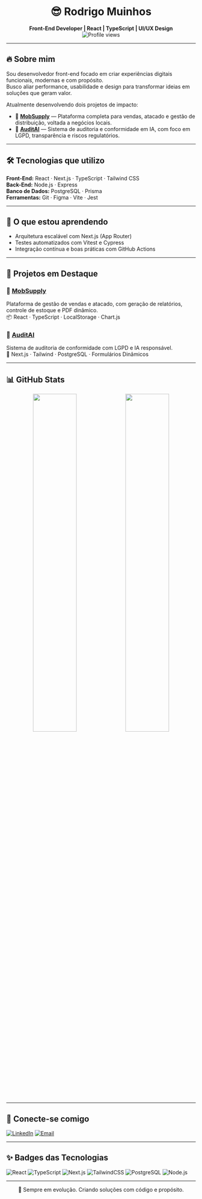 <h1 align="center">😎 Rodrigo Muinhos</h1>
<p align="center">
  <strong>Front-End Developer | React | TypeScript | UI/UX Design</strong><br>
  <img src="https://komarev.com/ghpvc/?username=seu-usuario&color=blue" alt="Profile views" />
</p>

---

## 🔥 Sobre mim

Sou desenvolvedor front-end focado em criar experiências digitais funcionais, modernas e com propósito.  
Busco aliar performance, usabilidade e design para transformar ideias em soluções que geram valor.

Atualmente desenvolvendo dois projetos de impacto:

- 🔹 [**MobSupply**](https://github.com/seu-usuario/MobSupply) — Plataforma completa para vendas, atacado e gestão de distribuição, voltada a negócios locais.
- 🔸 [**AuditAI**](https://github.com/seu-usuario/AuditAI) — Sistema de auditoria e conformidade em IA, com foco em LGPD, transparência e riscos regulatórios.

---

## 🛠 Tecnologias que utilizo

**Front-End:** React · Next.js · TypeScript · Tailwind CSS  
**Back-End:** Node.js · Express  
**Banco de Dados:** PostgreSQL · Prisma  
**Ferramentas:** Git · Figma · Vite · Jest

---

## 🚀 O que estou aprendendo

- Arquitetura escalável com Next.js (App Router)
- Testes automatizados com Vitest e Cypress
- Integração contínua e boas práticas com GitHub Actions

---

## 🧩 Projetos em Destaque

### 🔹 [MobSupply](https://github.com/seu-usuario/MobSupply)
Plataforma de gestão de vendas e atacado, com geração de relatórios, controle de estoque e PDF dinâmico.  
📦 React · TypeScript · LocalStorage · Chart.js

### 🔸 [AuditAI](https://github.com/seu-usuario/AuditAI)
Sistema de auditoria de conformidade com LGPD e IA responsável.  
🔐 Next.js · Tailwind · PostgreSQL · Formulários Dinâmicos

---

## 📊 GitHub Stats

<p align="center">
  <img src="https://github-readme-stats.vercel.app/api?username=seu-usuario&show_icons=true&theme=dark&hide_border=true" width="48%" />
  <img src="https://github-readme-stats.vercel.app/api/top-langs/?username=seu-usuario&layout=compact&theme=dark&hide_border=true" width="48%" />
</p>

---

## 📇 Conecte-se comigo

[![LinkedIn](https://img.shields.io/badge/-LinkedIn-0A66C2?style=for-the-badge&logo=linkedin&logoColor=white)](https://linkedin.com/in/seu-linkedin)
[![Email](https://img.shields.io/badge/-Email-D14836?style=for-the-badge&logo=gmail&logoColor=white)](mailto:seuemail@exemplo.com)

---

## ✨ Badges das Tecnologias

![React](https://img.shields.io/badge/React-20232A?style=for-the-badge&logo=react&logoColor=61DAFB)
![TypeScript](https://img.shields.io/badge/TypeScript-007acc?style=for-the-badge&logo=typescript&logoColor=white)
![Next.js](https://img.shields.io/badge/Next.js-black?style=for-the-badge&logo=next.js)
![TailwindCSS](https://img.shields.io/badge/Tailwind_CSS-38B2AC?style=for-the-badge&logo=tailwind-css&logoColor=white)
![PostgreSQL](https://img.shields.io/badge/PostgreSQL-336791?style=for-the-badge&logo=postgresql&logoColor=white)
![Node.js](https://img.shields.io/badge/Node.js-339933?style=for-the-badge&logo=node.js&logoColor=white)

---

<p align="center">🚀 Sempre em evolução. Criando soluções com código e propósito.</p>
